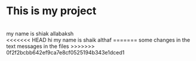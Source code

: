 # This is my project 
<br>
my name is shiak allabaksh 
<br>
<<<<<<< HEAD
<Lorem>
 hi my name is shaik althaf
=======
some changes in the text messages in the files 
>>>>>>> 0f2f2bcbb642ef9ca7e8cf0525194b343e1dced1
